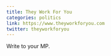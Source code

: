 ```yaml
---
title: They Work For You
categories: politics
link: https://www.theyworkforyou.com
twitter: theyworkforyou
---
```

Write to your MP.
